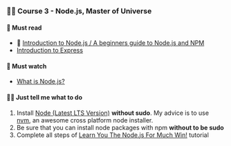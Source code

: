 ### 🏄‍♀️ Course 3 - Node.js, Master of Universe

#### 📖 Must read

* 🚀 [Introduction to Node.js / A beginners guide to Node.js and NPM](https://itnext.io/introduction-to-node-js-a-beginners-guide-to-node-js-and-npm-eca9c408f9fe)
*  [Introduction to Express](https://flaviocopes.com/express/)

#### 🍿 Must watch

* [What is Node.js?](https://youtu.be/uVwtVBpw7RQ)

#### 👩‍💻 Just tell me what to do

1. Install [Node (Latest LTS Version)](https://nodejs.org/en/download/) **without sudo**. My advice is to use [nvm](https://github.com/creationix/nvm), an awesome cross platform node installer.
1. Be sure that you can install node packages with npm **without to be sudo**
1. Complete all steps of [Learn You The Node.js For Much Win!](https://github.com/workshopper/learnyounode#learn-you-the-nodejs-for-much-win) tutorial
